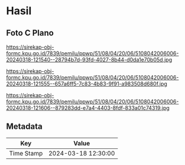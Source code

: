 # Hasil

## Foto C Plano

https://sirekap-obj-formc.kpu.go.id/7839/pemilu/ppwp/51/08/04/20/06/5108042006006-20240318-121540--28794b7d-93fd-4027-8b44-d0da1e70b05d.jpg

https://sirekap-obj-formc.kpu.go.id/7839/pemilu/ppwp/51/08/04/20/06/5108042006006-20240318-121555--657a6ff5-7c83-4b83-9f91-a983508d680f.jpg

https://sirekap-obj-formc.kpu.go.id/7839/pemilu/ppwp/51/08/04/20/06/5108042006006-20240318-121606--879283dd-e7a4-4403-8fdf-833a01c74319.jpg


## Metadata

| Key        | Value               |
| ---------- | ------------------- |
| Time Stamp | 2024-03-18 12:30:00 |



